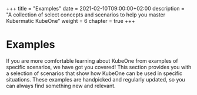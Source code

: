 +++
title = "Examples"
date = 2021-02-10T09:00:00+02:00
description = "A collection of select concepts and scenarios to help you master Kubermatic KubeOne"
weight = 6
chapter = true
+++

# Examples

If you are more comfortable learning about KubeOne from examples of specific scenarios, we have got you covered! This section provides you with a selection of scenarios that show how KubeOne can be used in specific situations. These examples are handpicked and regularly updated, so you can always find something new and relevant.
